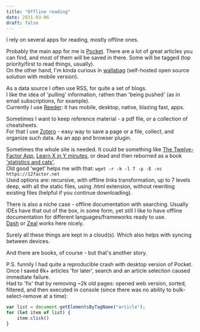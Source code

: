 ```yaml
---
title: "Offline reading"
date: 2021-03-06
draft: false
---
```


I rely on several apps for reading, mostly offline ones.  

Probably the main app for me is [Pocket](http://getpocket.com). There are a lot of great articles you can find, and most of them will be saved in there.
Some will be tagged (top priority/first to read things, usually).  
On the other hand, I'm kinda curious in [wallabag](https://wallabag.it) (self-hosted open source solution with mobile version).

As a data source I often use RSS, for quite a set of blogs.  
I like the idea of 'pulling' information, rathen than 'being pushed' (as in email subscriptions, for example).  
Currently I use [Reeder](https://reederapp.com): it has mobile, desktop, native, blazing fast, apps.

Sometimes I want to keep reference material - a pdf file, or a collection of cheatsheets.  
For that I use [Zotero](https://www.zotero.org) - easy way to save a page or a file, collect, and organize such data. As an app and browser plugin.

Sometimes the whole site is needed. It could be something like [The Twelve-Factor App](https://12factor.net), [Learn X in Y minutes](https://learnxinyminutes.com), or dead and then reborned as a book ['statistics and cats'](https://www.litres.ru/vladimir-savelev-10569666/statistika-i-kotiki-28731109/).  
Old good 'wget' helps me with that: `wget -r -k -l 7 -p -E -nc https://12factor.net`  
Used options are: recursive, with offline links transformation, up to 7 levels deep, with all the static files, using .html extension, without rewriting existing files (helpful if you continue downloading).

There is also a niche case - offline documentation with searching. Usually IDEs have that out of the box, in some form, yet still I like to have offline documentation for different languages/frameworks ready to use.  
[Dash](https://zealdocs.org) or [Zeal](https://zealdocs.org) works here nicely.

Surely all these things are kept in a cloud(s). Which also helps with syncing between devices.  

And there are books, of course - but that's another story.


P.S. funnily I had quite a reproducible crash with desktop version of Pocket. Once I saved 6k+ articles 'for later', search and an article selection caused immediate failure.  
Had to 'fix' that by removing ~2k old pages: opened web version, sorted, filtered, and then executed in console (since there was no ability to bulk-select-remove at a time):  
```js
var list = document.getElementsByTagName("article");
for (let item of list) {
    item.click()
}
```